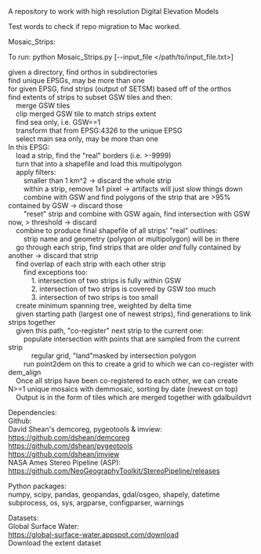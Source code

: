 A repository to work with high resolution Digital Elevation Models  


Test words to check if repo migration to Mac worked.


Mosaic_Strips:  
  
To run: python Mosaic_Strips.py [--input_file </path/to/input_file.txt>]  
  
given a directory, find orthos in subdirectories  
find unique EPSGs, may be more than one  
for given EPSG, find strips (output of SETSM) based off of the orthos  
find extents of strips to subset GSW tiles and then:  
    merge GSW tiles  
    clip merged GSW tile to match strips extent  
    find sea only, i.e. GSW==1  
    transform that from EPSG:4326 to the unique EPSG  
    select main sea only, may be more than one  
In this EPSG:  
    load a strip, find the "real" borders (i.e. >-9999)  
    turn that into a shapefile and load this multipolygon  
    apply filters:  
        smaller than 1 km^2 -> discard the whole strip  
        within a strip, remove 1x1 pixel -> artifacts will just slow things down  
        combine with GSW and find polygons of the strip that are >95% contained by GSW -> discard those  
        "reset" strip and combine with GSW again, find intersection with GSW now, > threshold -> discard  
    combine to produce final shapefile of all strips' "real" outlines:  
        strip name and geometry (polygon or multipolygon) will be in there  
    go through each strip, find strips that are older *and* fully contained by another -> discard that strip  
    find overlap of each strip with each other strip  
        find exceptions too:  
            1. intersection of two strips is fully within GSW  
            2. intersection of two strips is covered by GSW too much  
            3. intersection of two strips is too small  
    create minimum spanning tree, weighted by delta time  
    given starting path (largest one of newest strips), find generations to link strips together  
    given this path, "co-register" next strip to the current one:  
        populate intersection with points that are sampled from the current strip  
            regular grid, "land"masked by intersection polygon  
        run point2dem on this to create a grid to which we can co-register with dem_align  
    Once all strips have been co-registered to each other, we can create N>=1 unique mosaics with demmosaic, sorting by date (newest on top)  
    Output is in the form of tiles which are merged together with gdalbuildvrt  

  
Dependencies:  
Github:  
David Shean's demcoreg, pygeotools & imview:  
https://github.com/dshean/demcoreg  
https://github.com/dshean/pygeotools  
https://github.com/dshean/imview  
NASA Ames Stereo Pipeline (ASP):  
https://github.com/NeoGeographyToolkit/StereoPipeline/releases  
  
Python packages:  
numpy, scipy, pandas, geopandas, gdal/osgeo, shapely, datetime  
subprocess, os, sys, argparse, configparser, warnings  
  
Datasets:  
Global Surface Water:  
https://global-surface-water.appspot.com/download  
Download the extent dataset  
